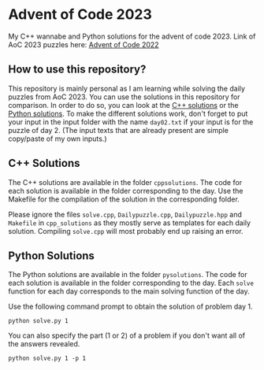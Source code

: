 # Advent of Code 2023
My C++ wannabe and Python solutions for the advent of code 2023. 
Link of AoC 2023 puzzles here: [Advent of Code 2022](https://adventofcode.com/2023/)

## How to use this repository? 
This repository is mainly personal as I am learning while solving the daily puzzles from AoC 2023. You can use the solutions in this repository for comparison. 
In order to do so, you can look at the [C++ solutions](#c-solutions) or the [Python solutions](#python-solutions). 
To make the different solutions work, don't forget to put your input in the input folder with the name `day02.txt` if your input is for the puzzle of day 2. (The input texts that are already present are simple copy/paste of my own inputs.)

## C++ Solutions 
The C++ solutions are available in the folder `cppsolutions`. The code for each solution is available in the folder corresponding to the day. Use the Makefile for the compilation of the solution in the corresponding folder. 

Please ignore the files `solve.cpp`, `Dailypuzzle.cpp`, `Dailypuzzle.hpp` and `Makefile` in `cpp_solutions` as they mostly serve as templates for each daily solution. Compiling `solve.cpp` will most probably end up raising an error. 

## Python Solutions 
The Python solutions are available in the folder `pysolutions`. The code for each solution is available in the folder corresponding to the day. Each `solve` function for each day corresponds to 
the main solving function of the day. 

Use the following command prompt to obtain the solution of problem day 1. 
```
python solve.py 1 
``` 
You can also specify the part (1 or 2) of a problem if you don't want all of the answers revealed. 
```
python solve.py 1 -p 1
``` 